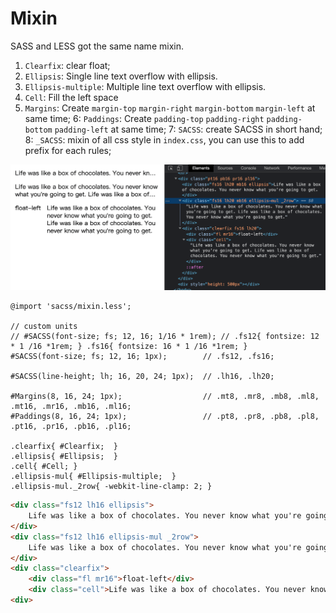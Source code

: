 
# Mixin

SASS and LESS got the same name mixin.

1. `Clearfix`: clear float;
2. `Ellipsis`: Single line text overflow with ellipsis.
3. `Ellipsis-multiple`: Multiple line text overflow with ellipsis.
4. `Cell`: Fill the left space
5. `Margins`: Create `margin-top` `margin-right` `margin-bottom` `margin-left` at same time;
6: `Paddings`: Create `padding-top` `padding-right` `padding-bottom` `padding-left` at same time;
7: `SACSS`: create SACSS in short hand;
8: `_SACSS`: mixin of all css style in `index.css`, you can use this to add prefix for each rules;

![img](/img/demo.png)

``` less
@import 'sacss/mixin.less';

// custom units
// #SACSS(font-size; fs; 12, 16; 1/16 * 1rem); // .fs12{ fontsize: 12 * 1 /16 *1rem; } .fs16{ fontsize: 16 * 1 /16 *1rem; }
#SACSS(font-size; fs; 12, 16; 1px);        // .fs12, .fs16;

#SACSS(line-height; lh; 16, 20, 24; 1px);  // .lh16, .lh20;

#Margins(8, 16, 24; 1px);                  // .mt8, .mr8, .mb8, .ml8, .mt16, .mr16, .mb16, .ml16;
#Paddings(8, 16, 24; 1px);                 // .pt8, .pr8, .pb8, .pl8, .pt16, .pr16, .pb16, .pl16;

.clearfix{ #Clearfix;  }
.ellipsis{ #Ellipsis;  }
.cell{ #Cell; }
.ellipsis-mul{ #Ellipsis-multiple;  }
.ellipsis-mul._2row{ -webkit-line-clamp: 2; }
```

``` html
<div class="fs12 lh16 ellipsis">
    Life was like a box of chocolates. You never know what you're going to get.
</div>
<div class="fs12 lh16 ellipsis-mul _2row">
    Life was like a box of chocolates. You never know what you're going to get.
</div>
<div class="clearfix">
    <div class="fl mr16">float-left</div>
    <div class="cell">Life was like a box of chocolates. You never know what you're going to get.</div>
<div>
```
